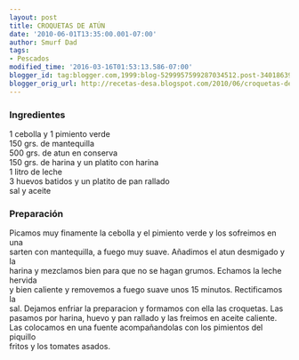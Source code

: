 ```yaml
---
layout: post
title: CROQUETAS DE ATÚN
date: '2010-06-01T13:35:00.001-07:00'
author: Smurf Dad
tags:
- Pescados
modified_time: '2016-03-16T01:53:13.586-07:00'
blogger_id: tag:blogger.com,1999:blog-5299957599287034512.post-3401863967810007685
blogger_orig_url: http://recetas-desa.blogspot.com/2010/06/croquetas-de-atun.html
---
```


<h3>Ingredientes</h3>1 cebolla y 1 pimiento verde<br />150 grs. de mantequilla<br />500 grs. de atun en conserva<br />150 grs. de harina y un platito con harina<br />1 litro de leche<br />3 huevos batidos y un platito de pan rallado<br />sal y aceite<br /><h3>Preparación</h3>Picamos muy finamente la cebolla y el pimiento verde y los sofreimos en una<br />sarten con mantequilla, a fuego muy suave. Añadimos el atun desmigado y la<br />harina y mezclamos bien para que no se hagan grumos. Echamos la leche hervida<br />y bien caliente y removemos a fuego suave unos 15 minutos. Rectificamos la<br />sal. Dejamos enfriar la preparacion y formamos con ella las croquetas. Las pasamos por harina, huevo y pan rallado y las freimos en aceite caliente.<br />Las colocamos en una fuente acompañandolas con los pimientos del piquillo<br />fritos y los tomates asados.